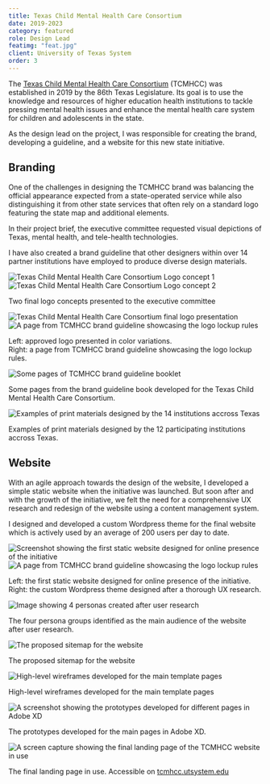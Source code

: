 ```yaml
---
title: Texas Child Mental Health Care Consortium
date: 2019-2023
category: featured
role: Design Lead
featimg: "feat.jpg"
client: University of Texas System
order: 3
---
```


<div class="work-intro">

The [Texas Child Mental Health Care Consortium](https://tcmhcc.utsystem.edu/) (TCMHCC) was established in 2019 by the 86th Texas Legislature. Its goal is to use the knowledge and resources of higher education health institutions to tackle pressing mental health issues and enhance the mental health care system for children and adolescents in the state.

As the design lead on the project, I was responsible for creating the brand, developing a guideline, and a website for this new state initiative.

</div>

<div class="work-body">

## Branding

One of the challenges in designing the TCMHCC brand was balancing the official appearance expected from a state-operated service while also distinguishing it from other state services that often rely on a standard logo featuring the state map and additional elements.

In their project brief, the executive committee requested visual depictions of Texas, mental health, and tele-health technologies.

I have also created a brand guideline that other designers within over 14 partner institutions have employed to produce diverse design materials.

<div class="body-img-dbl">
<div class="img-wrapper">

![Texas Child Mental Health Care Consortium Logo concept 1](/images/logo-concept-1.gif)
![Texas Child Mental Health Care Consortium Logo concept 2](/images/logo-concept-2.gif)

</div>
<p class="caption">
Two final logo concepts presented to the executive committee
</p>
</div>

<div class="body-img-dbl">
<div class="img-wrapper">

![Texas Child Mental Health Care Consortium final logo presentation](/images/logo-present.png)
![A page from TCMHCC brand guideline showcasing the logo lockup rules](/images/logo-lockup.jpg)

</div>
<p class="caption">
Left: approved logo presented in color variations.</br>Right: a page from TCMHCC brand guideline showcasing the logo lockup rules.
</p>
</div>

<div class="body-img-lg">

![Some pages of TCMHCC brand guideline booklet](/images/guideline.jpg)

<p class="caption">
Some pages from the brand guideline book developed for the Texas Child Mental Health Care Consortium.
</p>
</div>

<div class="body-img-lg">

![Examples of print materials designed by the 14 institutions accross Texas](/images/collateral.jpg)

<p class="caption">
Examples of print materials designed by the 12 participating institutions accross Texas.
</p>
</div>

## Website

With an agile approach towards the design of the website, I developed a simple static website when the initiative was launched. But soon after and with the growth of the initiative, we felt the need for a comprehensive UX research and redesign of the website using a content management system.

I designed and developed a custom Wordpress theme for the final website which is actively used by an average of 200 users per day to date.

<div class="body-img-dbl">
<div class="img-wrapper">

![Screenshot showing the first static website designed for online presence of the initiative](/images/static-landing.jpg)
![A page from TCMHCC brand guideline showcasing the logo lockup rules](/images/wordpress-landing.jpg)

</div>
<p class="caption">
Left: the first static website designed for online presence of the initiative.</br>Right: the custom Wordpress theme designed after a thorough UX research.
</p>
</div>

<div class="body-img-lg">

![Image showing 4 personas created after user research](/images/personas.jpg)

<p class="caption">
The four persona groups identified as the main audience of the website after user research.
</p>
</div>

<div class="body-img-lg">

![The proposed sitemap for the website](/images/sitemap.png)

<p class="caption">
The proposed sitemap for the website
</p>
</div>

<div class="body-img-lg">

![High-level wireframes developed for the main template pages](/images/wireframe.jpg)

<p class="caption">
High-level wireframes developed for the main template pages
</p>
</div>

<div class="body-img-lg">

![A screenshot showing the prototypes developed for different pages in Adobe XD](/images/prototypes.png)

<p class="caption">
The prototypes developed for the main pages in Adobe XD.
</p>
</div>

<div class="body-img-lg">

![A screen capture showing the final landing page of the TCMHCC website in use](/images/landing-page.gif)

<p class="caption">
The final landing page in use. Accessible on <a href="https://tcmhcc.utsystem.edu/" target="_blank">tcmhcc.utsystem.edu </a>
</p>
</div>

</div><!--work-body-->

